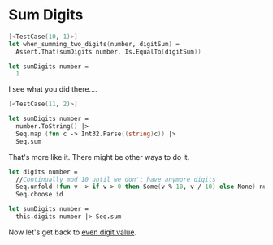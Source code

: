 # Sum Digits

```fsharp
[<TestCase(10, 1)>]
let when_summing_two_digits(number, digitSum) =
  Assert.That(sumDigits number, Is.EqualTo(digitSum))
```



```fsharp
let sumDigits number =
  1
```

I see what you did there....

```fsharp
[<TestCase(11, 2)>]
```

```fsharp
let sumDigits number =
  number.ToString() |>
  Seq.map (fun c -> Int32.Parse((string)c)) |>
  Seq.sum
```

That's more like it. There might be other ways to do it.

```fsharp
let digits number =
  //Continually mod 10 until we don't have anymore digits
  Seq.unfold (fun v -> if v > 0 then Some(v % 10, v / 10) else None) number |>
  Seq.choose id

let sumDigits number =
  this.digits number |> Seq.sum
```

Now let's get back to [even digit value](step-5.md).
